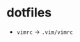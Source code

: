 # dotfiles

- `vimrc` -> `.vim/vimrc`

<!--
## Usage

### Install

```
% cd
% git clone git://github.com/todashuta/.dotfiles.git ~/.dotfiles
% cd .dotfiles
% ./setup install
```

### Update

```
% cd ~/.dotfiles
% git pull --rebase
% git submodule update --init --recursive
```

### Uninstall

```
% cd ~/.dotfiles
% ./setup uninstall
```
-->
